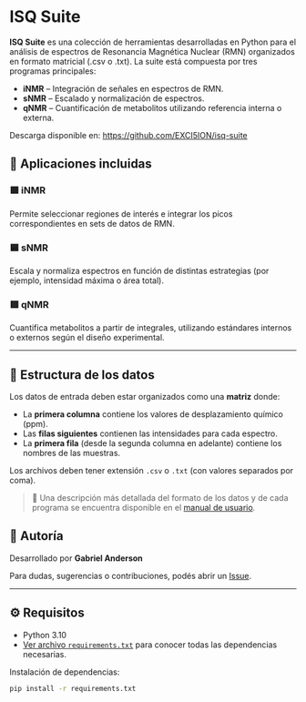 # ISQ Suite

**ISQ Suite** es una colección de herramientas desarrolladas en Python para el análisis de espectros de Resonancia Magnética Nuclear (RMN) organizados en formato matricial (.csv o .txt). La suite está compuesta por tres programas principales:

- **iNMR** – Integración de señales en espectros de RMN.
- **sNMR** – Escalado y normalización de espectros.
- **qNMR** – Cuantificación de metabolitos utilizando referencia interna o externa.

Descarga disponible en: https://github.com/EXCI5ION/isq-suite

## 🚀 Aplicaciones incluidas

### 🟩 iNMR
Permite seleccionar regiones de interés e integrar los picos correspondientes en sets de datos de RMN.

### 🟦 sNMR
Escala y normaliza espectros en función de distintas estrategias (por ejemplo, intensidad máxima o área total).

### 🟥 qNMR
Cuantifica metabolitos a partir de integrales, utilizando estándares internos o externos según el diseño experimental.

---

## 📁 Estructura de los datos

Los datos de entrada deben estar organizados como una **matriz** donde:

- La **primera columna** contiene los valores de desplazamiento químico (ppm).
- Las **filas siguientes** contienen las intensidades para cada espectro.
- La **primera fila** (desde la segunda columna en adelante) contiene los nombres de las muestras.

Los archivos deben tener extensión `.csv` o `.txt` (con valores separados por coma).

> 📘 Una descripción más detallada del formato de los datos y de cada programa se encuentra disponible en el [manual de usuario](./MANUAL.md).

## 👤 Autoría

Desarrollado por **Gabriel Anderson**

Para dudas, sugerencias o contribuciones, podés abrir un [Issue](https://github.com/EXCI5ION/ISQ-Suite/issues).

---

## ⚙️ Requisitos

- Python 3.10
- [Ver archivo `requirements.txt`](./requirements.txt) para conocer todas las dependencias necesarias.

Instalación de dependencias:

```bash
pip install -r requirements.txt
